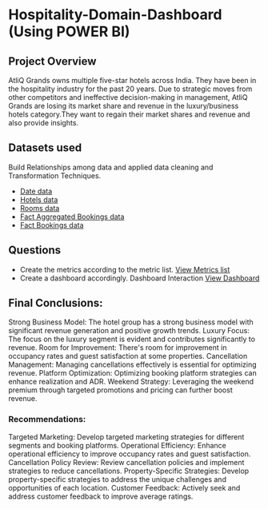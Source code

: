 # Hospitality-Domain-Dashboard (Using POWER BI)
## Project Overview
AtliQ Grands owns multiple five-star hotels across India. They have been in the hospitality industry for the past 20 years. Due to strategic moves from other competitors and ineffective decision-making in management, AtliQ Grands are losing its market share and revenue in the luxury/business hotels category.They want to regain their market shares and revenue and also provide insights.

## Datasets used
Build Relationships among data and applied data cleaning and Transformation Techniques.
- <a href="https://github.com/sangeetamaity/Hospitality-Domain-Dashboard/blob/main/dim_date.csv">Date data</a>
- <a href="https://github.com/sangeetamaity/Hospitality-Domain-Dashboard/blob/main/dim_hotels.csv">Hotels data</a>
- <a href="https://github.com/sangeetamaity/Hospitality-Domain-Dashboard/blob/main/dim_rooms.csv">Rooms data</a>
- <a href="https://github.com/sangeetamaity/Hospitality-Domain-Dashboard/blob/main/fact_aggregated_bookings.csv">Fact Aggregated Bookings data</a>
- <a href="https://github.com/sangeetamaity/Hospitality-Domain-Dashboard/blob/main/fact_bookings.csv">Fact Bookings data</a>

## Questions
- Create the metrics according to the metric list. <a href="https://github.com/sangeetamaity/Hospitality-Domain-Dashboard/blob/main/metrics%20list.xlsx">View Metrics list</a>
- Create a dashboard accordingly.
Dashboard Interaction <a href="https://github.com/sangeetamaity/Hospitality-Domain-Dashboard/blob/main/Screenshot%202025-02-24%20210216.png">View Dashboard</a>

## Final Conclusions:
Strong Business Model: The hotel group has a strong business model with significant revenue generation and positive growth trends.
Luxury Focus: The focus on the luxury segment is evident and contributes significantly to revenue.
Room for Improvement: There's room for improvement in occupancy rates and guest satisfaction at some properties.
Cancellation Management: Managing cancellations effectively is essential for optimizing revenue.
Platform Optimization: Optimizing booking platform strategies can enhance realization and ADR.
Weekend Strategy: Leveraging the weekend premium through targeted promotions and pricing can further boost revenue.

### Recommendations:
Targeted Marketing: Develop targeted marketing strategies for different segments and booking platforms.
Operational Efficiency: Enhance operational efficiency to improve occupancy rates and guest satisfaction.
Cancellation Policy Review: Review cancellation policies and implement strategies to reduce cancellations.
Property-Specific Strategies: Develop property-specific strategies to address the unique challenges and opportunities of each location.
Customer Feedback: Actively seek and address customer feedback to improve average ratings.

  

